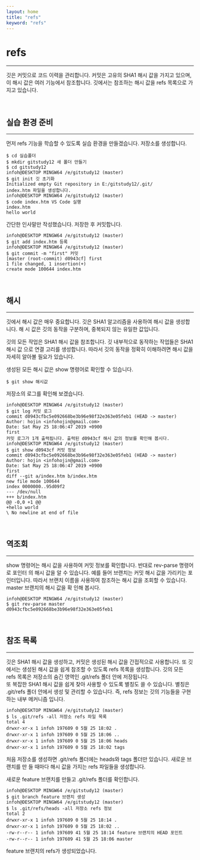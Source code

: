 ```yaml
---
layout: home
title: "refs"
keyword: "refs"
---
```


# refs
---
깃은 커밋으로 코드 이력을 관리합니다. 커밋은 고유의 SHA1 해시 값을 가지고 있으며, 이 해시
값은 여러 기능에서 참조합니다. 깃에서는 참조하는 해시 값을 refs 목록으로 가지고 있습니다.  

<br>
<a name="1"></a>

## 실습 환경 준비
---
먼저 refs 기능을 학습할 수 있도록 실습 환경을 만들겠습니다. 저장소를 생성합니다.  

```
$ cd 실습폴더
$ mkdir gitstudy12 새 폴더 만들기
$ cd gitstudy12
infoh@DESKTOP MINGW64 /e/gitstudy12 (master)
$ git init 깃 초기화
Initialized empty Git repository in E:/gitstudy12/.git/
index.htm 파일을 생성합니다.
infoh@DESKTOP MINGW64 /e/gitstudy12 (master)
$ code index.htm VS Code 실행
index.htm
hello world
```

간단한 인사말만 작성했습니다. 저장한 후 커밋합니다.  

```
infoh@DESKTOP MINGW64 /e/gitstudy12 (master)
$ git add index.htm 등록
infoh@DESKTOP MINGW64 /e/gitstudy12 (master)
$ git commit -m "first" 커밋
[master (root-commit) d0943cf] first
1 file changed, 1 insertion(+)
create mode 100644 index.htm
```

<br>
<a name="1"></a>

## 해시
---
깃에서 해시 값은 매우 중요합니다. 깃은 SHA1 알고리즘을 사용하여 해시 값을 생성합니다. 해
시 값은 깃의 동작을 구분하며, 중복되지 않는 유일한 값입니다.  

깃의 모든 작업은 SHA1 해시 값을 참조합니다. 깃 내부적으로 동작하는 작업들은 SHA1 해시 값
으로 연결 고리를 생성합니다. 따라서 깃의 동작을 정확히 이해하려면 해시 값을 자세히 알아볼
필요가 있습니다.  

생성된 모든 해시 값은 show 명령어로 확인할 수 있습니다.  

```
$ git show 해시값
```

저장소의 로그를 확인해 보겠습니다.  

```
infoh@DESKTOP MINGW64 /e/gitstudy12 (master)
$ git log 커밋 로그
commit d0943cfbc5e092668be3b96e98f32e363e05feb1 (HEAD -> master)
Author: hojin <infohojin@gmail.com>
Date: Sat May 25 18:06:47 2019 +0900
first
커밋 로그가 1개 출력됩니다. 출력된 d0943cf 해시 값의 정보를 확인해 봅시다.
infoh@DESKTOP MINGW64 /e/gitstudy12 (master)
$ git show d0943cf 커밋 정보
commit d0943cfbc5e092668be3b96e98f32e363e05feb1 (HEAD -> master)
Author: hojin <infohojin@gmail.com>
Date: Sat May 25 18:06:47 2019 +0900
first
diff --git a/index.htm b/index.htm
new file mode 100644
index 0000000..95d09f2
--- /dev/null
+++ b/index.htm
@@ -0,0 +1 @@
+hello world
\ No newline at end of file
```

<br>
<a name="1"></a>

## 역조회
---
show 명령어는 해시 값을 사용하여 커밋 정보를 확인합니다. 반대로 rev-parse 명령어로 포인터
의 해시 값을 알 수 있습니다. 예를 들어 브랜치는 커밋 해시 값을 가리키는 포인터입니다. 따라서
브랜치 이름을 사용하여 참조하는 해시 값을 조회할 수 있습니다. master 브랜치의 해시 값을 확
인해 봅시다.  

```
infoh@DESKTOP MINGW64 /e/gitstudy12 (master)
$ git rev-parse master
d0943cfbc5e092668be3b96e98f32e363e05feb1
```

<br>
<a name="1"></a>

## 참조 목록
---
깃은 SHA1 해시 값을 생성하고, 커밋은 생성된 해시 값을 간접적으로 사용합니다. 또 깃에서는
생성된 해시 값을 쉽게 참조할 수 있도록 refs 목록을 생성합니다. 깃의 모든 refs 목록은 저장소의
숨긴 영역인 .git/refs 폴더 안에 저장됩니다.  
또 복잡한 SHA1 해시 값을 쉽게 찾아 사용할 수 있도록 별칭도 쓸 수 있습니다. 별칭은 .git/refs
폴더 안에서 생성 및 관리할 수 있습니다. 즉, refs 정보는 깃의 기능들을 구현하는 내부 메커니즘
입니다.  

```
infoh@DESKTOP MINGW64 /e/gitstudy12 (master)
$ ls .git/refs -all 저장소 refs 파일 목록
total 4
drwxr-xr-x 1 infoh 197609 0 5월 25 18:02 .
drwxr-xr-x 1 infoh 197609 0 5월 25 18:06 ..
drwxr-xr-x 1 infoh 197609 0 5월 25 18:06 heads
drwxr-xr-x 1 infoh 197609 0 5월 25 18:02 tags
```

처음 저장소를 생성하면 .git/refs 폴더에는 heads와 tags 폴더만 있습니다. 새로운 브랜치를 만
들 때마다 해시 값을 가지는 refs 파일들을 생성합니다.  

새로운 feature 브랜치를 만들고 .git/refs 폴더를 확인합니다.

```
infoh@DESKTOP MINGW64 /e/gitstudy12 (master)
$ git branch feature 브랜치 생성
infoh@DESKTOP MINGW64 /e/gitstudy12 (master)
$ ls .git/refs/heads -all 저장소 refs 정보
total 2
drwxr-xr-x 1 infoh 197609 0 5월 25 18:14 .
drwxr-xr-x 1 infoh 197609 0 5월 25 18:02 ..
-rw-r--r-- 1 infoh 197609 41 5월 25 18:14 feature 브랜치의 HEAD 포인트
-rw-r--r-- 1 infoh 197609 41 5월 25 18:06 master
```

feature 브랜치의 refs가 생성되었습니다.

<br><br>